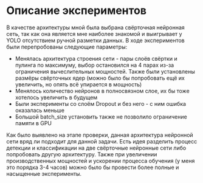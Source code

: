 # Описание экспериментов #

В качестве архитектуры мной была выбрана свёрточная нейронная сеть, так как она является мне наиболее знакомой и выигрывает у YOLO отсутствием ручной разметки данных.
В ходе экспериментов были перепробованы следующие параметры:
- Менялась архитектура строения сети - пары слоёв свёртки и пулинга по максимуму, выбор остановился на 4 парах из-за ограничения вычеслительных мощностей. Также были установлены
размёры свёрточных ядер (можно было бы попробовать ещё их увеличить, но опять всё упирается в мощность)
- Менялось количество нейронов в полносвязном слое, их бы тоже хотелось увеличить в будущем
- Были эксперименты со слоём Dropout и без него - с ним ошибка оказалась меньше
- Большой batch_size установить также не позволило ограничение памяти в GPU

Как было выявлено на этапе проверки, данная архитектура нейронной сети вряд ли подходит для данной задачи. Есть идея разделить процесс детекции и классификации на две свёрточные нейронные сети
либо попробовать другую архитектуру. Также при увеличении производственных мощностей и ускорении процесса обучения (у меня это порядка 3-4 часов) можно было бы провести
более полные и насыщенные эксперименты.
